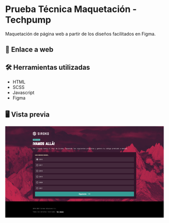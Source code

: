 # Prueba Técnica Maquetación - Techpump

Maquetación de página web a partir de los diseños facilitados en Figma.

## 🔗 Enlace a web

## 🛠 Herramientas utilizadas

- HTML
- SCSS
- Javascript
- Figma

## 🖥 Vista previa

![](./images/screenshot.png)
